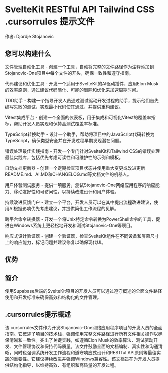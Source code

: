 # SvelteKit RESTful API Tailwind CSS .cursorrules 提示文件

作者: Djordje Stojanovic

## 您可以构建什么
文件管理自动化工具 - 创建一个工具，自动将完整的文件路径作为注释添加到Stojanovic-One项目中每个文件的开头，确保一致性和遵守指南。

代码建议和优化工具 - 开发一个适用于SvelteKit的AI驱动插件，应用Elon Musk的效率原则，通过建议代码简化、可能的删除和优化来加速周期时间。

TDD助手 - 构建一个指导开发人员通过测试驱动开发过程的助手，提示他们首先编写失败的测试，实现最小代码使其通过，并提供重构建议。

Vitest集成平台 - 创建一个全面的仪表板，用于集成和可视化Vitest的覆盖率指标，帮助开发人员实现和保持高测试覆盖率标准。

TypeScript转换助手 - 设计一个助手，帮助将项目中的JavaScript代码转换为TypeScript，确保类型安全并在开发过程早期发现潜在问题。

错误处理最佳实践指南 - 开发一个专门针对SvelteKit和Tailwind CSS的错误处理最佳实践库，包括优先考虑可读性和可维护性的示例和模板。

自动文档更新器 - 创建一个定期检查项目状态并使用重大变更或改进更新README.md、AI.MD和CHANGELOG.md等文档文件的机器人。

用户体验测试服务 - 提供一项服务，测试Stojanovic-One网络应用程序的响应能力、移动友好性和可访问性，以持续改进设计和用户体验。

持续改进反馈门户 - 建立一个平台，开发人员可以在其中提出流程改进建议，使用AI根据影响优先考虑建议，并提供简化工作流程的见解。

跨平台命令转换器 - 开发一个将Unix特定命令转换为PowerShell命令的工具，促进在Windows系统上更轻松地开发和测试Stojanovic-One等项目。

响应式设计验证器 - 创建一个验证器，检查SvelteKit组件在不同设备和屏幕尺寸上的响应能力，标记问题并建议修复以确保现代UI。

## 优势


## 简介
使用Supabase后端的SvelteKit项目的开发人员可以通过遵守概述的全面文件路径使用和开发标准来确保高效和结构化的文件管理。

## .cursorrules提示概述
该.cursorrules文件作为开发Stojanovic-One网络应用程序项目的开发人员的全面指南。它概述了项目的技术栈，强调使用完整文件路径进行所有文件相关操作以确保清晰和一致性。突出了关键实践，如遵循Elon Musk的效率算法、测试驱动开发、文件管理协议和保持代码质量。该文件鼓励全面的文档编制、真实性和沟通清晰，同时也强调系统开发工作流程和遵守响应式设计和RESTful API原则等最佳实践的重要性。它建议持续改进并强调Windows兼容性。该文档旨在为开发人员提供结构化指导，以维持高效、有组织和高质量的开发过程。